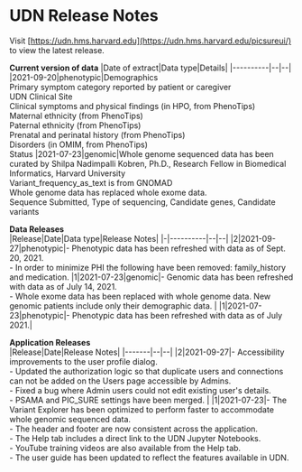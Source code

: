 # UDN Release Notes

Visit [https://udn.hms.harvard.edu](https://udn.hms.harvard.edu/picsureui/) to view the latest release. <p>
<b> Current version of data</b>
|Date of extract|Data type|Details|
|----------|--|--|
|2021-09-20|phenotypic|Demographics <br> Primary symptom category reported by patient or caregiver <br> UDN Clinical Site <br> Clinical symptoms and physical findings (in HPO, from PhenoTips) <br> Maternal ethnicity (from PhenoTips) <br> Paternal ethnicity (from PhenoTips) <br> Prenatal and perinatal history (from PhenoTips) <br> Disorders (in OMIM, from PhenoTips) <br> Status
|2021-07-23|genomic|Whole genome sequenced data has been curated by Shilpa Nadimpalli Kobren, Ph.D., Research Fellow in Biomedical Informatics, Harvard University <br>Variant_frequency_as_text is from GNOMAD <br>Whole genome data has replaced whole exome data. <br>Sequence Submitted, Type of sequencing, Candidate genes, Candidate variants 

<b> Data Releases </b> <br>
|Release|Date|Data type|Release Notes|
|-|----------|--|--|
|2|2021-09-27|phenotypic|- Phenotypic data has been refreshed with data as of Sept. 20, 2021. <br> - In order to minimize PHI the following have been removed: family_history and medication. 
|1|2021-07-23|genomic|- Genomic data has been refreshed with data as of July 14, 2021. <br> - Whole exome data has been replaced with whole genome data. New genomic patients include only their demographic data. |
|1|2021-07-23|phenotypic|- Phenotypic data has been refreshed with data as of July 2021.|

<b> Application Releases </b> </br> 
|Release|Date|Release Notes|
|-------|--|--|
|2|2021-09-27|- Accessibility improvements to the user profile dialog. <br> - Updated the authorization logic so that duplicate users and connections can not be added on the Users page accessible by Admins. <br> - Fixed a bug where Admin users could not edit existing user's details. <br> - PSAMA and PIC_SURE settings have been merged. |
|1|2021-07-23|- The Variant Explorer has been optimized to perform faster to accommodate whole genomic sequenced data. <br> - The header and footer are now consistent across the application. <br> - The Help tab includes a direct link to the UDN Jupyter Notebooks.  <br> - YouTube training videos are also available from the Help tab. <br> - The user guide has been updated to reflect the features available in UDN. </p>

